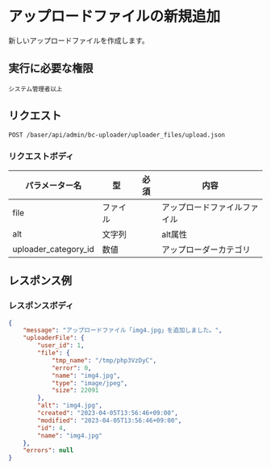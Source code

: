 # アップロードファイルの新規追加

新しいアップロードファイルを作成します。

## 実行に必要な権限

```
システム管理者以上
```

## リクエスト
```
POST /baser/api/admin/bc-uploader/uploader_files/upload.json
```

### リクエストボディ

| パラメーター名 | 型    | 必須  | 内容             |
|---------|------|-----|----------------|
| file    | ファイル |     | アップロードファイルファイル |
| alt    | 文字列   |     | alt属性 |
| uploader_category_id    | 数値   |     | アップローダーカテゴリ |

## レスポンス例

### レスポンスボディ

```json
{
    "message": "アップロードファイル「img4.jpg」を追加しました。",
    "uploaderFile": {
        "user_id": 1,
        "file": {
            "tmp_name": "/tmp/php3VzDyC",
            "error": 0,
            "name": "img4.jpg",
            "type": "image/jpeg",
            "size": 22091
        },
        "alt": "img4.jpg",
        "created": "2023-04-05T13:56:46+09:00",
        "modified": "2023-04-05T13:56:46+09:00",
        "id": 4,
        "name": "img4.jpg"
    },
    "errors": null
}
```
